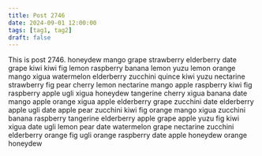 ```yaml
---
title: Post 2746
date: 2024-09-01 12:00:00
tags: [tag1, tag2]
draft: false
---
```

This is post 2746.
honeydew
mango
grape
strawberry
elderberry
date
grape
kiwi
kiwi
fig
lemon
raspberry
banana
lemon
yuzu
lemon
orange
mango
xigua
watermelon
elderberry
zucchini
quince
kiwi
yuzu
nectarine
strawberry
fig
pear
cherry
lemon
nectarine
mango
apple
raspberry
kiwi
fig
raspberry
apple
ugli
xigua
honeydew
tangerine
cherry
xigua
banana
date
mango
apple
orange
xigua
apple
elderberry
grape
zucchini
date
elderberry
apple
ugli
date
apple
pear
zucchini
kiwi
fig
orange
mango
xigua
zucchini
banana
raspberry
tangerine
elderberry
apple
grape
apple
yuzu
fig
kiwi
xigua
date
ugli
lemon
pear
date
watermelon
grape
nectarine
zucchini
elderberry
orange
fig
ugli
orange
raspberry
date
apple
honeydew
orange
honeydew
